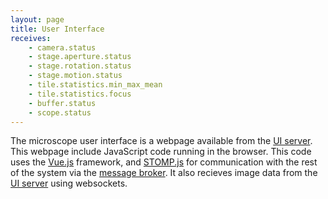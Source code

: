 ```yaml
---
layout: page
title: User Interface
receives:
    - camera.status
    - stage.aperture.status
    - stage.rotation.status
    - stage.motion.status
    - tile.statistics.min_max_mean
    - tile.statistics.focus
    - buffer.status
    - scope.status
---
```


The microscope user interface is a webpage available from the [UI server](/ui_server.html).
This webpage include JavaScript code running in the browser.
This code uses the [Vue.js](https://vuejs.org/) framework, and [STOMP.js](https://github.com/stomp-js/stompjs) for communication with the rest of the system via the [message broker](/broker.html).
It also recieves image data from the [UI server](/ui_server.html) using websockets.